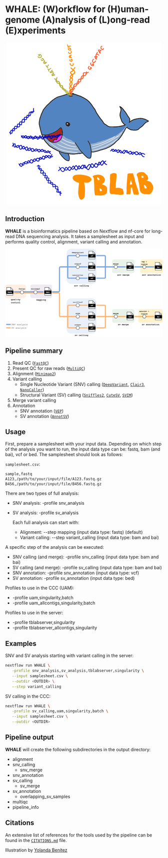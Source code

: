# WHALE: (W)orkflow for (H)uman-genome (A)nalysis of (L)ong-read (E)xperiments

<p align="center">
  <img width="494" height="521" src="docs/images/PENUP_20241005_013818.png">
</p>

## Introduction

**WHALE** is a bioinformatics pipeline based on Nextflow and nf-core for long-read DNA sequencing analysis. It takes a samplesheet as input and performs quality control, alignment, variant calling and annotation.

<p align="center">
  <img src="docs/images/esquema_general.png">
</p>

## Pipeline summary

1. Read QC ([`FastQC`](https://www.bioinformatics.babraham.ac.uk/projects/fastqc/))
2. Present QC for raw reads ([`MultiQC`](http://multiqc.info/))
3. Alignment ([`Minimap2`](https://github.com/lh3/minimap2))
4. Variant calling
    - Single Nucleotide Variant (SNV) calling ([`DeepVariant`](https://github.com/google/deepvariant), [`Clair3`](https://github.com/HKU-BAL/Clair3), [`NanoCaller`](https://github.com/WGLab/NanoCaller))
    - Structural Variant (SV) calling ([`Sniffles2`](https://github.com/fritzsedlazeck/Sniffles), [`CuteSV`](https://github.com/tjiangHIT/cuteSV), [`SVIM`](https://github.com/eldariont/svim))
5. Merge variant calling
6. Annotation
    - SNV annotation ([`VEP`](https://github.com/Ensembl/ensembl-vep))
    - SV annotation ([`AnnotSV`](https://github.com/lgmgeo/AnnotSV))

## Usage

First, prepare a samplesheet with your input data. Depending on which step of the analysis you want to run, the input data type can be: fastq, bam (and bai), vcf or bed. The samplesheet should look as follows:

`samplesheet.csv`:

```csv
sample,fastq
A123,/path/to/your/input/file/A123.fastq.gz
B456,/path/to/your/input/file/B456.fastq.gz
```

There are two types of full analysis:
- SNV analysis: -profile snv_analysis
- SV analysis: -profile sv_analysis
    
  Each full analysis can start with:
  - Alignment: --step mapping (input data type: fastq) (default)
  - Variant calling: --step variant_calling (input data type: bam and bai)
    
A specific step of the analysis can be executed:
- SNV calling (and merge): -profile snv_calling (input data type: bam and bai)
- SV calling (and merge): -profile sv_calling (input data type: bam and bai)
- SNV annotation: -profile snv_annotation (input data type: vcf)
- SV annotation: -profile sv_annotation (input data type: bed)

Profiles to use in the CCC (UAM):
- -profile uam,singularity,batch
- -profile uam_allcontigs,singularity,batch

Profiles to use in the server:
- -profile tblabserver,singularity
- -profile tblabserver_allcontigs,singularity

## Examples

SNV and SV analysis starting with variant calling in the server:

```bash
nextflow run WHALE \
   -profile snv_analysis,sv_analysis,tblabserver,singularity \
   --input samplesheet.csv \
   --outdir <OUTDIR> \
   --step variant_calling
```

SV calling in the CCC:

```bash
nextflow run WHALE \
   -profile sv_calling,uam,singularity,batch \
   --input samplesheet.csv \
   --outdir <OUTDIR>
```

## Pipeline output

**WHALE** will create the following subdirectories in the output directory:
- alignment
- snv_calling
  - snv_merge
- snv_annotation
- sv_calling
  - sv_merge
- sv_annotation
  - overlapping_sv_samples
- multiqc
- pipeline_info

## Citations

An extensive list of references for the tools used by the pipeline can be found in the [`CITATIONS.md`](CITATIONS.md) file.

Illustration by [Yolanda Benítez](https://github.com/yolandabq)
